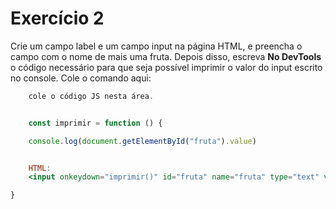 # Exercício 2

Crie um campo label e um campo input na página HTML, e preencha o campo com o nome de mais uma fruta.
Depois disso, escreva **No DevTools** o código necessário para que seja possível imprimir o valor do input escrito no console.
Cole o comando aqui:
```jsx
    cole o código JS nesta área.


    const imprimir = function () {

    console.log(document.getElementById("fruta").value)


    HTML:
    <input onkeydown="imprimir()" id="fruta" name="fruta" type="text" value="Morango" />

}
```
